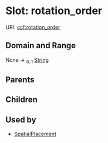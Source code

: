
# Slot: rotation_order




URI: [ccf:rotation_order](http://purl.org/ccf/rotation_order)


## Domain and Range

None &#8594;  <sub>0..1</sub> [String](types/String.md)

## Parents


## Children


## Used by

 * [SpatialPlacement](SpatialPlacement.md)
